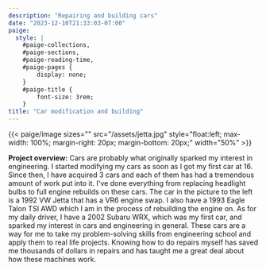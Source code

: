 ```yaml
---
description: "Repairing and building cars"
date: "2023-12-10T21:33:03-07:00"
paige:
  style: |
    #paige-collections,
    #paige-sections,
    #paige-reading-time,
    #paige-pages {
        display: none;
    }
    #paige-title {
        font-size: 3rem;
    }
title: "Car modification and building"
---
```


{{< paige/image
sizes=""
src="/assets/jetta.jpg"
style="float:left; max-width: 100%; margin-right: 20px; margin-bottom: 20px;"
width="50%" >}}


**Project overview:**
Cars are probably what originally sparked my interest in engineering. I started modifying my cars as soon as I got my first car at 16. Since then, I have acquired 3 cars and each of them has had a tremendous amount of work put into it. I've done everything from replacing headlight bulbs to full engine rebuilds on these cars. The car in the picture to the left is a 1992 VW Jetta that has a VR6 engine swap. I also have a 1993 Eagle Talon TSI AWD which I am in the process of rebuilding the engine on. As for my daily driver, I have a 2002 Subaru WRX, which was my first car, and sparked my interest in cars and engineering in general. These cars are a way for me to take my problem-solving skills from engineering school and apply them to real life projects. Knowing how to do repairs myself has saved me thousands of dollars in repairs and has taught me a great deal about how these machines work.